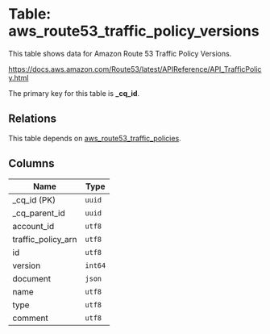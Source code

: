# Table: aws_route53_traffic_policy_versions

This table shows data for Amazon Route 53 Traffic Policy Versions.

https://docs.aws.amazon.com/Route53/latest/APIReference/API_TrafficPolicy.html

The primary key for this table is **_cq_id**.

## Relations

This table depends on [aws_route53_traffic_policies](aws_route53_traffic_policies.md).

## Columns

| Name          | Type          |
| ------------- | ------------- |
|_cq_id (PK)|`uuid`|
|_cq_parent_id|`uuid`|
|account_id|`utf8`|
|traffic_policy_arn|`utf8`|
|id|`utf8`|
|version|`int64`|
|document|`json`|
|name|`utf8`|
|type|`utf8`|
|comment|`utf8`|